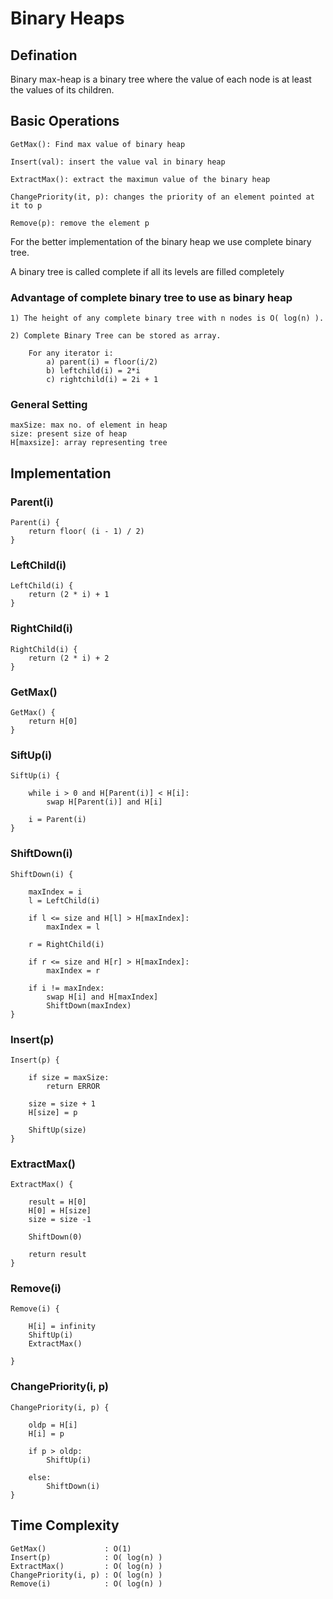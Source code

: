 # Binary Heaps

## Defination

Binary max-heap is a binary tree where the value of each node is at least the values of its children.

## Basic Operations

	GetMax(): Find max value of binary heap 

	Insert(val): insert the value val in binary heap 

	ExtractMax(): extract the maximun value of the binary heap 

	ChangePriority(it, p): changes the priority of an element pointed at it to p 

	Remove(p): remove the element p 

For the better implementation of the binary heap we use complete binary tree.

A binary tree is called complete if all its levels are filled completely

### Advantage of complete binary tree to use as binary heap

	1) The height of any complete binary tree with n nodes is O( log(n) ).
	
	2) Complete Binary Tree can be stored as array.
	
		For any iterator i:
			a) parent(i) = floor(i/2)
			b) leftchild(i) = 2*i
			c) rightchild(i) = 2i + 1

### General Setting

	maxSize: max no. of element in heap
	size: present size of heap
	H[maxsize]: array representing tree
	

## Implementation

### Parent(i)

	Parent(i) {
		return floor( (i - 1) / 2)
	}


### LeftChild(i)

	LeftChild(i) {
		return (2 * i) + 1
	}

### RightChild(i)

	RightChild(i) {
		return (2 * i) + 2
	}

### GetMax()

	GetMax() {
		return H[0]
	}

### SiftUp(i)

	SiftUp(i) {

		while i > 0 and H[Parent(i)] < H[i]:
			swap H[Parent(i)] and H[i]

		i = Parent(i)
	}

### ShiftDown(i)

	ShiftDown(i) {

		maxIndex = i
		l = LeftChild(i)

		if l <= size and H[l] > H[maxIndex]:
			maxIndex = l

		r = RightChild(i)

		if r <= size and H[r] > H[maxIndex]:
			maxIndex = r

		if i != maxIndex:
			swap H[i] and H[maxIndex]
			ShiftDown(maxIndex)
	}

### Insert(p)

	Insert(p) {

		if size = maxSize:
			return ERROR

		size = size + 1
		H[size] = p

		ShiftUp(size)
	}

### ExtractMax()

	ExtractMax() {

		result = H[0]
		H[0] = H[size]
		size = size -1

		ShiftDown(0)

		return result
	}

### Remove(i)

	Remove(i) {

		H[i] = infinity
		ShiftUp(i)
		ExtractMax()

	}

### ChangePriority(i, p)

	ChangePriority(i, p) {

		oldp = H[i]
		H[i] = p

		if p > oldp:
			ShiftUp(i)

		else:
			ShiftDown(i)
	}


## Time Complexity

	GetMax()             : O(1)
	Insert(p)            : O( log(n) )
	ExtractMax()         : O( log(n) )
	ChangePriority(i, p) : O( log(n) )
	Remove(i)            : O( log(n) )
